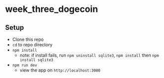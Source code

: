 # week_three_dogecoin

## Setup

- Clone this repo
- `cd` to repo directory
- `npm install`
  - note: if install fails, run `npm uninstall sqlite3`, `npm install` then `npm install sqlite3`
- `npm run dev`
  - view the app on `http://localhost:3000`

